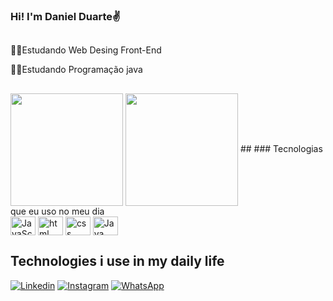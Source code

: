  ### Hi! I'm Daniel Duarte✌️
 ##
 👨‍💻Estudando Web Desing Front-End 
 
 👨‍💻Estudando Programação java 
 ##
<img align="center" height="180em" src="https://github-readme-stats.vercel.app/api?username=Danielduarte31&show_icons=true&theme=tokyonight"/>
 <img align="center" height="180em" src="https://github-readme-stats.vercel.app/api/top-langs/?username=Danielduarte31&layout=compact&theme=tokyonight"/>
##
 ### Tecnologias que eu uso no meu dia
 
  <div>
<img align="center" alt="JavaScript" height="30" width="40" src="https://cdn.jsdelivr.net/gh/devicons/devicon/icons/javascript/javascript-plain.svg"/>
<img align="center" alt="html" height="30" width="40" src="https://cdn.jsdelivr.net/gh/devicons/devicon/icons/html5/html5-original.svg"/>
<img align="center" alt="css" height="30" width="40" src="https://cdn.jsdelivr.net/gh/devicons/devicon/icons/css3/css3-original.svg"/>
<img align="center" alt="Java" height="30" width="40" src="https://cdn.jsdelivr.net/gh/devicons/devicon/icons/java/java-original.svg"/>
</div>

## Technologies i use in my daily life 
   
 [![Linkedin](https://img.shields.io/badge/LinkedIn-0077B5?style=for-the-badge&logo=linkedin&logoColor=white)](https://www.linkedin.com/in/daniel-duarte-421527280/)
 [![Instagram](https://img.shields.io/badge/Instagram-E4405F?style=for-the-badge&logo=instagram&logoColor=white)](https://www.instagram.com/_duarte_daniel_/)
 [![WhatsApp](https://img.shields.io/badge/WhatsApp-25D366?style=for-the-badge&logo=whatsapp&logoColor=white)](https://api.whatsapp.com/send?phone=5511959813078)
